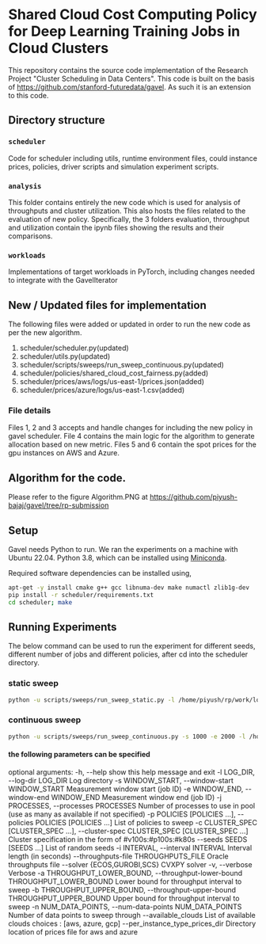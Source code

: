 # Shared Cloud Cost Computing Policy for Deep Learning Training Jobs in Cloud Clusters

This repository contains the source code implementation of the Research Project "Cluster Scheduling in Data Centers". This code is built on the basis of https://github.com/stanford-futuredata/gavel. As such it is an extension to this code.

## Directory structure

### `scheduler`
Code for scheduler including utils, runtime environment files, could instance prices, policies, driver scripts and simulation experiment scripts.

### `analysis`
This folder contains entirely the new code which is used for analysis of throughputs and cluster utilization. This also hosts the files related to the evaluation of new policy. Specifically, the 3 folders evaluation, throughput and utilization contain the ipynb files showing the results and their comparisons.

### `workloads`
Implementations of target workloads in PyTorch, including changes needed to integrate with the GavelIterator

## New / Updated files for implementation
The following files were added or updated in order to run the new code as per the new algorithm.
1. scheduler/scheduler.py(updated)
2. scheduler/utils.py(updated)
3. scheduler/scripts/sweeps/run_sweep_continuous.py(updated)
4. scheduler/policies/shared_cloud_cost_fairness.py(added)
5. scheduler/prices/aws/logs/us-east-1/prices.json(added)
6. scheduler/prices/azure/logs/us-east-1.csv(added)

### File details
Files 1, 2 and 3 accepts and handle changes for including the new policy in gavel scheduler. 
File 4 contains the main logic for the algorithm to generate allocation based on new metric.
Files 5 and 6 contain the spot prices for the gpu instances on AWS and Azure.

## Algorithm for the code.
Please refer to the figure Algorithm.PNG at https://github.com/piyush-bajaj/gavel/tree/rp-submission

## Setup
Gavel needs Python to run. We ran the experiments on a machine with Ubuntu 22.04.
Python 3.8, which can be installed using [Miniconda](https://docs.conda.io/en/latest/miniconda.html).

Required software dependencies can be installed using,

```bash
apt-get -y install cmake g++ gcc libnuma-dev make numactl zlib1g-dev
pip install -r scheduler/requirements.txt
cd scheduler; make
```

## Running Experiments
The below command can be used to run the experiment for different seeds, different number of jobs and different policies, after cd into the scheduler directory.

### static sweep
```bash
python -u scripts/sweeps/run_sweep_static.py -l /home/piyush/rp/work/logs/comparison/static -j 1 -p shared_cost_fairness finish_time_fairness --seeds 5 9 8 -c 5:5:5 -a 1000 -b 2000 -n 5 --available_clouds aws --per_instance_type_prices_dir /home/piyush/rp/work/scheduler/prices --solver SCS
```

### continuous sweep
```bash
python -u scripts/sweeps/run_sweep_continuous.py -s 1000 -e 2000 -l /home/piyush/rp/work/logs/comparison/continuous -j 5 -p shared_cost_fairness finish_time_fairness --seeds 5 9 8 -c 5:5:5 -a 0.0 -b 1.0 -n 5 --available_clouds aws --per_instance_type_prices_dir /home/piyush/rp/work/scheduler/prices --solver SCS
```

#### the following parameters can be specified

optional arguments:
  -h, --help            show this help message and exit
  -l LOG_DIR, --log-dir LOG_DIR
                        Log directory
  -s WINDOW_START, --window-start WINDOW_START
                        Measurement window start (job ID)
  -e WINDOW_END, --window-end WINDOW_END
                        Measurement window end (job ID)
  -j PROCESSES, --processes PROCESSES
                        Number of processes to use in pool (use as many as available if not specified)
  -p POLICIES [POLICIES ...], --policies POLICIES [POLICIES ...]
                        List of policies to sweep
  -c CLUSTER_SPEC [CLUSTER_SPEC ...], --cluster-spec CLUSTER_SPEC [CLUSTER_SPEC ...]
                        Cluster specification in the form of #v100s:#p100s:#k80s
  --seeds SEEDS [SEEDS ...]
                        List of random seeds
  -i INTERVAL, --interval INTERVAL
                        Interval length (in seconds)
  --throughputs-file THROUGHPUTS_FILE
                        Oracle throughputs file
  --solver {ECOS,GUROBI,SCS}
                        CVXPY solver
  -v, --verbose         Verbose
  -a THROUGHPUT_LOWER_BOUND, --throughput-lower-bound THROUGHPUT_LOWER_BOUND
                        Lower bound for throughput interval to sweep
  -b THROUGHPUT_UPPER_BOUND, --throughput-upper-bound THROUGHPUT_UPPER_BOUND
                        Upper bound for throughput interval to sweep
  -n NUM_DATA_POINTS, --num-data-points NUM_DATA_POINTS
                        Number of data points to sweep through
  --available_clouds    List of available clouds choices : [aws, azure, gcp]
  --per_instance_type_prices_dir    Directory location of prices file for aws and azure
